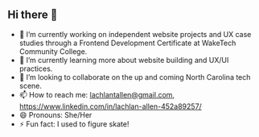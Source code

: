 ## Hi there 👋

- 🔭 I’m currently working on independent website projects and UX case studies through a Frontend Development Certificate at WakeTech Community College.
- 🌱 I’m currently learning more about website building and UX/UI practices.
- 👯 I’m looking to collaborate on the up and coming North Carolina tech scene.
- 📫 How to reach me: lachlantallen@gmail.com, https://www.linkedin.com/in/lachlan-allen-452a89257/
- 😄 Pronouns: She/Her
- ⚡ Fun fact: I used to figure skate!

